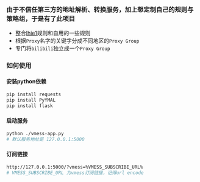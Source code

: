 ### 由于不信任第三方的地址解析、转换服务，加上想定制自己的规则与策略组，于是有了此项目
 - 整合[lhie1](https://github.com/lhie1/Rules)规则和自用的一些规则
 - 根据`Proxy`名字的关键字分成不同地区的`Proxy Group`
 - 专门将`bilibili`独立成一个`Proxy Group`

### 如何使用
#### 安装python依赖 
 ```python
pip install requests
pip install PyYMAL
pip install flask
```
#### 启动服务
```bash
python ./vmess-app.py
# 默认服务地址是 127.0.0.1:5000
```
#### 订阅链接
```bash
http://127.0.0.1:5000/?vmess=%VMESS_SUBSCRIBE_URL%
# VMESS_SUBSCRIBE_URL 为vmess订阅链接，记得url encode
```

